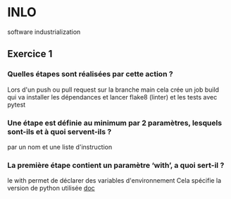 # INLO

software industrialization

## Exercice 1

### Quelles étapes sont réalisées par cette action ?

Lors d'un push ou pull request sur la branche main cela crée un job build qui va installer les dépendances et lancer flake8 (linter) et les tests avec pytest

### Une étape est définie au minimum par 2 paramètres, lesquels sont-ils et à quoi servent-ils ?

par un nom et une liste d'instruction

### La première étape contient un paramètre ‘with’, a quoi sert-il ?

le with permet de déclarer des variables d'environnement
Cela spécifie la version de python utilisée
[doc](https://docs.github.com/en/actions/using-workflows/workflow-syntax-for-github-actions#jobsjob_idstepswith)


